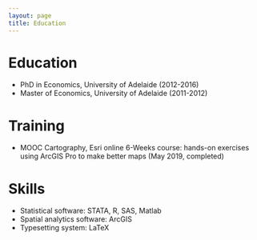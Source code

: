 ```yaml
---
layout: page
title: Education
---
```


# Education
- PhD in Economics, University of Adelaide (2012-2016)
- Master of Economics, University of Adelaide (2011-2012)

# Training
- MOOC Cartography, Esri online 6-Weeks course: hands-on exercises using ArcGIS Pro to make better maps (May 2019, completed)

# Skills
- Statistical software: STATA, R, SAS, Matlab
- Spatial analytics software: ArcGIS
- Typesetting system: LaTeX
